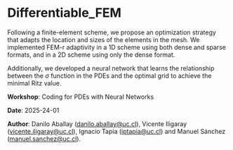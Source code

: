 # Differentiable_FEM

Following a finite-element scheme, we propose an optimization strategy that adapts the location and sizes of the elements in the mesh. We implemented FEM-r adaptivity in a 1D scheme using both dense and sparse formats, and in a 2D scheme using only the dense format.

Additionally, we developed a neural network that learns the relationship between the $\sigma$ function in the PDEs and the optimal grid to achieve the minimal Ritz value.



**Workshop**: Coding for PDEs with Neural Networks

**Date**: 2025-24-01

**Author**: Danilo Aballay (danilo.aballay@uc.cl), Vicente Iligaray (vicente.iligaray@uc.cl), Ignacio Tapia (iptapia@uc.cl) and Manuel Sánchez (manuel.sanchez@uc.cl).



